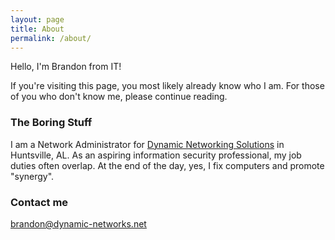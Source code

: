```yaml
---
layout: page
title: About
permalink: /about/
---
```


Hello, I'm Brandon from IT!

If you're visiting this page, you most likely already know who I am. For those of you who don't know me, please continue reading.

### The Boring Stuff

I am a Network Administrator for [Dynamic Networking Solutions](http://www.dynamic-networks.net) in Huntsville, AL. As an aspiring information security professional, my job duties often overlap. At the end of the day, yes, I fix computers and promote "synergy".

### Contact me

[brandon@dynamic-networks.net](mailto:brandon@dynamic-networks.net)
